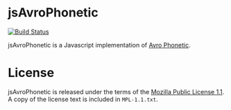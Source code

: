 # jsAvroPhonetic

[![Build Status](http://img.shields.io/travis/torifat/jsAvroPhonetic.svg?style=flat-square)](https://travis-ci.org/torifat/jsAvroPhonetic)

jsAvroPhonetic is a Javascript implementation of
[Avro Phonetic](http://www.omicronlab.com/avro-keyboard.html).

# License

jsAvroPhonetic is released under the terms of the
[Mozilla Public License 1.1](http://www.mozilla.org/MPL/1.1/). A copy
of the license text is included in `MPL-1.1.txt`.
